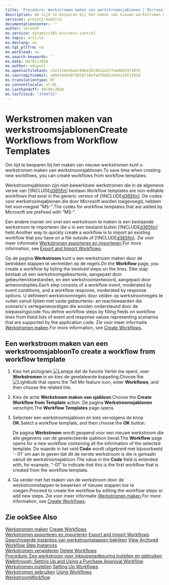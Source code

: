 ```yaml
---
title: 'Procedure: Werkstromen maken van werkstroomsjablonen | Microsoft Docs'
description: Om tijd te besparen bij het maken van nieuwe werkstromen kunt u werkstromen maken van werkstroomsjablonen.
services: project-madeira
documentationcenter: ''
author: SorenGP
ms.service: dynamics365-business-central
ms.topic: article
ms.devlang: na
ms.tgt_pltfrm: na
ms.workload: na
ms.search.keywords: ''
ms.date: 04/01/2020
ms.author: edupont
ms.openlocfilehash: c5e3f26e45a4c990a3614011e21fe8d661973035
ms.sourcegitcommit: a80afd4e5075018716efad76d82a54e158f1392d
ms.translationtype: HT
ms.contentlocale: nl-NL
ms.lasthandoff: 09/09/2020
ms.locfileid: "3784731"
---
```

# <a name="create-workflows-from-workflow-templates"></a><span data-ttu-id="c85f6-103">Werkstromen maken van werkstroomsjablonen</span><span class="sxs-lookup"><span data-stu-id="c85f6-103">Create Workflows from Workflow Templates</span></span>
<span data-ttu-id="c85f6-104">Om tijd te besparen bij het maken van nieuwe werkstromen kunt u werkstromen maken van werkstroomsjablonen.</span><span class="sxs-lookup"><span data-stu-id="c85f6-104">To save time when creating new workflows, you can create workflows from workflow templates.</span></span>  

 <span data-ttu-id="c85f6-105">Werkstroomsjablonen zijn niet-bewerkbare werkstromen die in de algemene versie van [!INCLUDE[d365fin](includes/d365fin_md.md)] bestaan.</span><span class="sxs-lookup"><span data-stu-id="c85f6-105">Workflow templates are non-editable workflows that exist in the generic version of [!INCLUDE[d365fin](includes/d365fin_md.md)].</span></span> <span data-ttu-id="c85f6-106">De codes voor werkstroomsjablonen die door Microsoft worden toegevoegd, hebben het voorvoegsel "MS-".</span><span class="sxs-lookup"><span data-stu-id="c85f6-106">The codes for workflow templates that are added by Microsoft are prefixed with “MS-“.</span></span>  

 <span data-ttu-id="c85f6-107">Een andere manier om snel een werkstroom te maken is een bestaande werkstroom te importeren die u in een bestand buiten [!INCLUDE[d365fin](includes/d365fin_md.md)] hebt.</span><span class="sxs-lookup"><span data-stu-id="c85f6-107">Another way to quickly create a workflow is to import an existing workflow that you have on a file outside of [!INCLUDE[d365fin](includes/d365fin_md.md)].</span></span> <span data-ttu-id="c85f6-108">Zie voor meer informatie [Werkstromen exporteren en importeren](across-how-to-export-and-import-workflows.md).</span><span class="sxs-lookup"><span data-stu-id="c85f6-108">For more information, see [Export and Import Workflows](across-how-to-export-and-import-workflows.md).</span></span>  

<span data-ttu-id="c85f6-109">Op de pagina **Werkstroom** kunt u een werkstroom maken door de betrokken stappen te vermelden op de regels.</span><span class="sxs-lookup"><span data-stu-id="c85f6-109">On the **Workflow** page, you create a workflow by listing the involved steps on the lines.</span></span> <span data-ttu-id="c85f6-110">Elke stap bestaat uit een werkstroomgebeurtenis, aangepast door gebeurtenistoestanden, en een werkstroomantwoord, aangepast door antwoordopties.</span><span class="sxs-lookup"><span data-stu-id="c85f6-110">Each step consists of a workflow event, moderated by event conditions, and a workflow response, moderated by response options.</span></span> <span data-ttu-id="c85f6-111">U definieert werkstroomregels door velden op werkstroomregels te vullen vanuit lijsten met vaste gebeurtenis- en reactiewaarden die scenario's vertegenwoordigen die worden ondersteund door de toepassingscode.</span><span class="sxs-lookup"><span data-stu-id="c85f6-111">You define workflow steps by filling fields on workflow lines from fixed lists of event and response values representing scenarios that are supported by the application code.</span></span> <span data-ttu-id="c85f6-112">Zie voor meer informatie [Werkstromen maken](across-how-to-create-workflows.md).</span><span class="sxs-lookup"><span data-stu-id="c85f6-112">For more information, see [Create Workflows](across-how-to-create-workflows.md).</span></span>  

## <a name="to-create-a-workflow-from-workflow-template"></a><span data-ttu-id="c85f6-113">Een werkstroom maken van een werkstroomsjabloon</span><span class="sxs-lookup"><span data-stu-id="c85f6-113">To create a workflow from workflow template</span></span>  
1.  <span data-ttu-id="c85f6-114">Kies het pictogram ![Lampje dat de functie Vertel me opent](media/ui-search/search_small.png "Vertel me wat u wilt doen"), voer **Werkstromen** in en kies de gerelateerde koppeling.</span><span class="sxs-lookup"><span data-stu-id="c85f6-114">Choose the ![Lightbulb that opens the Tell Me feature](media/ui-search/search_small.png "Tell me what you want to do") icon, enter **Workflows**, and then choose the related link.</span></span>  
2.  <span data-ttu-id="c85f6-115">Kies de actie **Werkstroom maken van sjabloon**.</span><span class="sxs-lookup"><span data-stu-id="c85f6-115">Choose the **Create Workflow from Template** action.</span></span> <span data-ttu-id="c85f6-116">De pagina **Werkstroomsjablonen** verschijnt.</span><span class="sxs-lookup"><span data-stu-id="c85f6-116">The **Workflow Templates** page opens.</span></span>  
3.  <span data-ttu-id="c85f6-117">Selecteer een werkstroomsjabloon en kies vervolgens de knop **OK**.</span><span class="sxs-lookup"><span data-stu-id="c85f6-117">Select a workflow template, and then choose the **OK** button.</span></span>  

     <span data-ttu-id="c85f6-118">De pagina **Werkstroom** wordt geopend voor een nieuwe werkstroom die alle gegevens van de geselecteerde sjabloon bevat.</span><span class="sxs-lookup"><span data-stu-id="c85f6-118">The **Workflow** page opens for a new workflow containing all the information of the selected template.</span></span> <span data-ttu-id="c85f6-119">De waarde in het veld **Code** wordt uitgebreid met bijvoorbeeld '- 01' om aan te geven dat dit de eerste werkstroom is die is gemaakt vanuit de werkstroomsjabloon.</span><span class="sxs-lookup"><span data-stu-id="c85f6-119">The value in the **Code** field is extended with, for example, “-01” to indicate that this is the first workflow that is created from the workflow template.</span></span>  
4.  <span data-ttu-id="c85f6-120">Ga verder met het maken van de werkstroom door de werkstroomstappen te bewerken of nieuwe stappen toe te voegen.</span><span class="sxs-lookup"><span data-stu-id="c85f6-120">Proceed to create the workflow by editing the workflow steps or add new steps.</span></span> <span data-ttu-id="c85f6-121">Zie voor meer informatie [Werkstromen maken](across-how-to-create-workflows.md).</span><span class="sxs-lookup"><span data-stu-id="c85f6-121">For more information, see [Create Workflows](across-how-to-create-workflows.md).</span></span>  

## <a name="see-also"></a><span data-ttu-id="c85f6-122">Zie ook</span><span class="sxs-lookup"><span data-stu-id="c85f6-122">See Also</span></span>  
 <span data-ttu-id="c85f6-123">[Werkstromen maken](across-how-to-create-workflows.md) </span><span class="sxs-lookup"><span data-stu-id="c85f6-123">[Create Workflows](across-how-to-create-workflows.md) </span></span>  
 <span data-ttu-id="c85f6-124">[Werkstromen exporteren en importeren](across-how-to-export-and-import-workflows.md) </span><span class="sxs-lookup"><span data-stu-id="c85f6-124">[Export and Import Workflows](across-how-to-export-and-import-workflows.md) </span></span>  
 <span data-ttu-id="c85f6-125">[Gearchiveerde instanties van werkstroomstappen bekijken](across-how-to-view-archived-workflow-step-instances.md) </span><span class="sxs-lookup"><span data-stu-id="c85f6-125">[View Archived Workflow Step Instances](across-how-to-view-archived-workflow-step-instances.md) </span></span>  
 <span data-ttu-id="c85f6-126">[Werkstromen verwijderen](across-how-to-delete-workflows.md) </span><span class="sxs-lookup"><span data-stu-id="c85f6-126">[Delete Workflows](across-how-to-delete-workflows.md) </span></span>  
 <span data-ttu-id="c85f6-127">[Procedure: Een werkstroom voor inkoopgoedkeuring instellen en gebruiken](walkthrough-setting-up-and-using-a-purchase-approval-workflow.md) </span><span class="sxs-lookup"><span data-stu-id="c85f6-127">[Walkthrough: Setting Up and Using a Purchase Approval Workflow](walkthrough-setting-up-and-using-a-purchase-approval-workflow.md) </span></span>  
 <span data-ttu-id="c85f6-128">[Werkstromen instellen](across-set-up-workflows.md) </span><span class="sxs-lookup"><span data-stu-id="c85f6-128">[Setting Up Workflows](across-set-up-workflows.md) </span></span>  
 <span data-ttu-id="c85f6-129">[Werkstromen gebruiken](across-use-workflows.md) </span><span class="sxs-lookup"><span data-stu-id="c85f6-129">[Using Workflows](across-use-workflows.md) </span></span>  
 [<span data-ttu-id="c85f6-130">Werkstroom</span><span class="sxs-lookup"><span data-stu-id="c85f6-130">Workflow</span></span>](across-workflow.md)   

